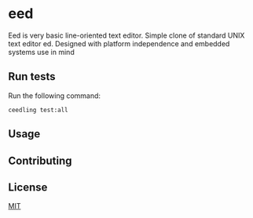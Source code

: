 # eed

Eed is very basic line-oriented text editor. Simple clone of standard UNIX text editor ed. Designed with platform independence and embedded systems use in mind

## Run tests

Run the following command:
```
ceedling test:all
```

## Usage

## Contributing

## License

[MIT](https://choosealicense.com/licenses/mit/)
